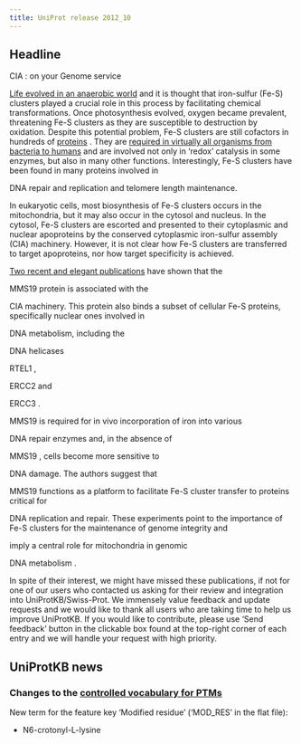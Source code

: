 ```yaml
---
title: UniProt release 2012_10
---
```


## Headline

CIA : on your Genome service

[Life evolved in an anaerobic world](http://www.ncbi.nlm.nih.gov/pubmed/18173371) and it is thought that iron-sulfur (Fe-S) clusters played a crucial role in this process by facilitating chemical transformations. Once photosynthesis evolved, oxygen became prevalent, threatening Fe-S clusters as they are susceptible to destruction by oxidation. Despite this potential problem, Fe-S clusters are still cofactors in hundreds of [proteins](http://www.uniprot.org/uniprot/?query=reviewed:yes+AND+keyword:KW-0411) . They are [required in virtually all organisms from bacteria to humans](http://www.ncbi.nlm.nih.gov/pubmed/22798587) and are involved not only in ‘redox’ catalysis in some enzymes, but also in many other functions. Interestingly, Fe-S clusters have been found in many proteins involved in

DNA repair and replication and telomere length maintenance.

In eukaryotic cells, most biosynthesis of Fe-S clusters occurs in the mitochondria, but it may also occur in the cytosol and nucleus. In the cytosol, Fe-S clusters are escorted and presented to their cytoplasmic and nuclear apoproteins by the conserved cytoplasmic iron-sulfur assembly (CIA) machinery. However, it is not clear how Fe-S clusters are transferred to target apoproteins, nor how target specificity is achieved.

[Two recent and elegant publications](http://www.ncbi.nlm.nih.gov/pubmed/22678361,22678362) have shown that the

MMS19 protein is associated with the

CIA machinery. This protein also binds a subset of cellular Fe-S proteins, specifically nuclear ones involved in

DNA metabolism, including the

DNA helicases

RTEL1 ,

ERCC2 and

ERCC3 .

MMS19 is required for in vivo incorporation of iron into various

DNA repair enzymes and, in the absence of

MMS19 , cells become more sensitive to

DNA damage. The authors suggest that

MMS19 functions as a platform to facilitate Fe-S cluster transfer to proteins critical for

DNA replication and repair. These experiments point to the importance of Fe-S clusters for the maintenance of genome integrity and

imply a central role for mitochondria in genomic

DNA metabolism .

In spite of their interest, we might have missed these publications, if not for one of our users who contacted us asking for their review and integration into UniProtKB/Swiss-Prot. We immensely value feedback and update requests and we would like to thank all users who are taking time to help us improve UniProtKB. If you would like to contribute, please use ‘Send feedback’ button in the clickable box found at the top-right corner of each entry and we will handle your request with high priority.

## UniProtKB news

### Changes to the [controlled vocabulary for PTMs](http://www.uniprot.org/docs/ptmlist)

New term for the feature key ‘Modified residue’ (‘MOD\_RES’ in the flat file):

-   N6-crotonyl-L-lysine
